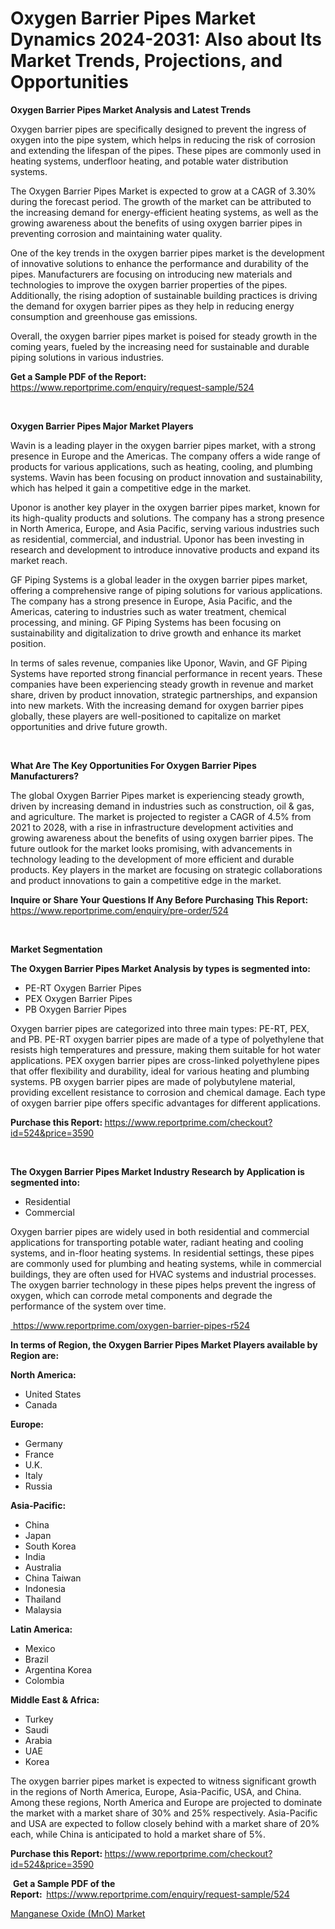 <p><h1>Oxygen Barrier Pipes Market Dynamics 2024-2031: Also about Its Market Trends, Projections, and Opportunities</h1></p><p><strong>Oxygen Barrier Pipes Market Analysis and Latest Trends</strong></p>
<p><p>Oxygen barrier pipes are specifically designed to prevent the ingress of oxygen into the pipe system, which helps in reducing the risk of corrosion and extending the lifespan of the pipes. These pipes are commonly used in heating systems, underfloor heating, and potable water distribution systems.</p><p>The Oxygen Barrier Pipes Market is expected to grow at a CAGR of 3.30% during the forecast period. The growth of the market can be attributed to the increasing demand for energy-efficient heating systems, as well as the growing awareness about the benefits of using oxygen barrier pipes in preventing corrosion and maintaining water quality.</p><p>One of the key trends in the oxygen barrier pipes market is the development of innovative solutions to enhance the performance and durability of the pipes. Manufacturers are focusing on introducing new materials and technologies to improve the oxygen barrier properties of the pipes. Additionally, the rising adoption of sustainable building practices is driving the demand for oxygen barrier pipes as they help in reducing energy consumption and greenhouse gas emissions.</p><p>Overall, the oxygen barrier pipes market is poised for steady growth in the coming years, fueled by the increasing need for sustainable and durable piping solutions in various industries.</p></p>
<p><strong>Get a Sample PDF of the Report:&nbsp;</strong> <a href="https://www.reportprime.com/enquiry/request-sample/524">https://www.reportprime.com/enquiry/request-sample/524</a></p>
<p>&nbsp;</p>
<p><strong>Oxygen Barrier Pipes Major Market Players</strong></p>
<p><p>Wavin is a leading player in the oxygen barrier pipes market, with a strong presence in Europe and the Americas. The company offers a wide range of products for various applications, such as heating, cooling, and plumbing systems. Wavin has been focusing on product innovation and sustainability, which has helped it gain a competitive edge in the market.</p><p>Uponor is another key player in the oxygen barrier pipes market, known for its high-quality products and solutions. The company has a strong presence in North America, Europe, and Asia Pacific, serving various industries such as residential, commercial, and industrial. Uponor has been investing in research and development to introduce innovative products and expand its market reach.</p><p>GF Piping Systems is a global leader in the oxygen barrier pipes market, offering a comprehensive range of piping solutions for various applications. The company has a strong presence in Europe, Asia Pacific, and the Americas, catering to industries such as water treatment, chemical processing, and mining. GF Piping Systems has been focusing on sustainability and digitalization to drive growth and enhance its market position.</p><p>In terms of sales revenue, companies like Uponor, Wavin, and GF Piping Systems have reported strong financial performance in recent years. These companies have been experiencing steady growth in revenue and market share, driven by product innovation, strategic partnerships, and expansion into new markets. With the increasing demand for oxygen barrier pipes globally, these players are well-positioned to capitalize on market opportunities and drive future growth.</p></p>
<p>&nbsp;</p>
<p><strong>What Are The Key Opportunities For Oxygen Barrier Pipes Manufacturers?</strong></p>
<p><p>The global Oxygen Barrier Pipes market is experiencing steady growth, driven by increasing demand in industries such as construction, oil & gas, and agriculture. The market is projected to register a CAGR of 4.5% from 2021 to 2028, with a rise in infrastructure development activities and growing awareness about the benefits of using oxygen barrier pipes. The future outlook for the market looks promising, with advancements in technology leading to the development of more efficient and durable products. Key players in the market are focusing on strategic collaborations and product innovations to gain a competitive edge in the market.</p></p>
<p><strong>Inquire or Share Your Questions If Any Before Purchasing This Report:</strong> <a href="https://www.reportprime.com/enquiry/pre-order/524">https://www.reportprime.com/enquiry/pre-order/524</a></p>
<p>&nbsp;</p>
<p><strong>Market Segmentation</strong></p>
<p><strong>The Oxygen Barrier Pipes Market Analysis by types is segmented into:</strong></p>
<p><ul><li>PE-RT Oxygen Barrier Pipes</li><li>PEX Oxygen Barrier Pipes</li><li>PB Oxygen Barrier Pipes</li></ul></p>
<p><p>Oxygen barrier pipes are categorized into three main types: PE-RT, PEX, and PB. PE-RT oxygen barrier pipes are made of a type of polyethylene that resists high temperatures and pressure, making them suitable for hot water applications. PEX oxygen barrier pipes are cross-linked polyethylene pipes that offer flexibility and durability, ideal for various heating and plumbing systems. PB oxygen barrier pipes are made of polybutylene material, providing excellent resistance to corrosion and chemical damage. Each type of oxygen barrier pipe offers specific advantages for different applications.</p></p>
<p><strong>Purchase this Report:&nbsp;</strong><a href="https://www.reportprime.com/checkout?id=524&price=3590">https://www.reportprime.com/checkout?id=524&price=3590</a></p>
<p>&nbsp;</p>
<p><strong>The Oxygen Barrier Pipes Market Industry Research by Application is segmented into:</strong></p>
<p><ul><li>Residential</li><li>Commercial</li></ul></p>
<p><p>Oxygen barrier pipes are widely used in both residential and commercial applications for transporting potable water, radiant heating and cooling systems, and in-floor heating systems. In residential settings, these pipes are commonly used for plumbing and heating systems, while in commercial buildings, they are often used for HVAC systems and industrial processes. The oxygen barrier technology in these pipes helps prevent the ingress of oxygen, which can corrode metal components and degrade the performance of the system over time.</p></p>
<p><a href="https://www.reportprime.com/oxygen-barrier-pipes-r524">&nbsp;https://www.reportprime.com/oxygen-barrier-pipes-r524</a></p>
<p><strong>In terms of Region, the Oxygen Barrier Pipes Market Players available by Region are:</strong></p>
<p>
    <p> <strong> North America: </strong>
        <ul>
            <li>United States</li>
            <li>Canada</li>
        </ul>
        </p> 
    <p> <strong> Europe: </strong>
        <ul>
            <li>Germany</li>
            <li>France</li>
            <li>U.K.</li>
            <li>Italy</li>
            <li>Russia</li>
        </ul>
        </p> 
    <p> <strong> Asia-Pacific: </strong>
        <ul>
            <li>China</li>
            <li>Japan</li>
            <li>South Korea</li>
            <li>India</li>
            <li>Australia</li>
            <li>China Taiwan</li>
            <li>Indonesia</li>
            <li>Thailand</li>
            <li>Malaysia</li>
        </ul>
        </p> 
    <p> <strong> Latin America: </strong>
        <ul>
            <li>Mexico</li>
            <li>Brazil</li>
            <li>Argentina Korea</li>
            <li>Colombia</li>
        </ul>
        </p> 
    <p> <strong> Middle East & Africa: </strong>
        <ul>
            <li>Turkey</li>
            <li>Saudi</li>
            <li>Arabia</li>
            <li>UAE</li>
            <li>Korea</li>
        </ul>
    </p>
    </p>
<p><p>The oxygen barrier pipes market is expected to witness significant growth in the regions of North America, Europe, Asia-Pacific, USA, and China. Among these regions, North America and Europe are projected to dominate the market with a market share of 30% and 25% respectively. Asia-Pacific and USA are expected to follow closely behind with a market share of 20% each, while China is anticipated to hold a market share of 5%.</p></p>
<p><strong>Purchase this Report: </strong><a href="https://www.reportprime.com/checkout?id=524&price=3590">https://www.reportprime.com/checkout?id=524&price=3590</a></p>
<p>&nbsp;<strong>Get a Sample PDF of the Report:&nbsp;&nbsp;</strong><a href="https://www.reportprime.com/enquiry/request-sample/524">https://www.reportprime.com/enquiry/request-sample/524</a></p>
<p><strong></strong></p>
<p><p><a href="https://github.com/arabintang013/Market-Research-Report-List-1/blob/main/manganese-oxide-mno-market.md">Manganese Oxide (MnO) Market</a></p></p>